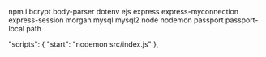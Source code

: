 npm i bcrypt body-parser dotenv ejs express express-myconnection express-session morgan mysql mysql2 node nodemon passport passport-local path


  "scripts": {
    "start": "nodemon src/index.js"
  },